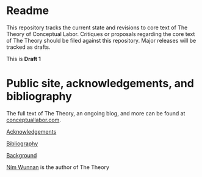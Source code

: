 # Readme

This repository tracks the current state and revisions to core text of The Theory of Conceptual Labor. Critiques or proposals regarding the core text of The Theory should be filed against this repository. Major releases will be tracked as drafts.

This is **Draft 1**

# Public site, acknowledgements, and bibliography

The full text of The Theory, an ongoing blog, and more can be found at [conceptuallabor.com](http://conceptuallabor.com).

[Acknowledgements](http://conceptuallabor.com/about/#acknowledgements)

[Bibliography](http://conceptuallabor.com/bibliography/)

[Background](http://conceptuallabor.com/about/)



[Ním Wunnan](http://wunnan.com) is the author of The Theory

